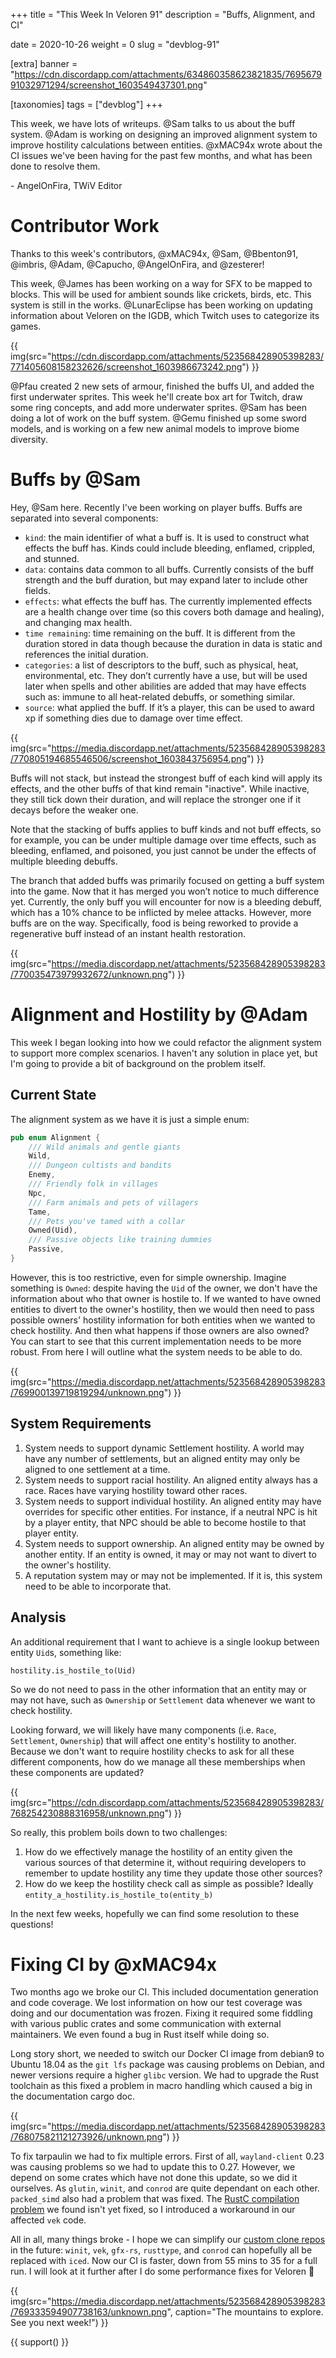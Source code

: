 +++
title = "This Week In Veloren 91"
description = "Buffs, Alignment, and CI"

date = 2020-10-26
weight = 0
slug = "devblog-91"

[extra]
banner = "https://cdn.discordapp.com/attachments/634860358623821835/769567991032971294/screenshot_1603549437301.png"

[taxonomies]
tags = ["devblog"]
+++

This week, we have lots of writeups. @Sam talks to us about the buff system.
@Adam is working on designing an improved alignment system to improve hostility
calculations between entities. @xMAC94x wrote about the CI issues we've been
having for the past few months, and what has been done to resolve them.

\- AngelOnFira, TWiV Editor

# Contributor Work

Thanks to this week's contributors, @xMAC94x, @Sam, @Bbenton91, @imbris, @Adam,
@Capucho, @AngelOnFira, and @zesterer!

This week, @James has been working on a way for SFX to be mapped to blocks. This
will be used for ambient sounds like crickets, birds, etc. This system is still
in the works. @LunarEclipse has been working on updating information about Veloren on
the IGDB, which Twitch uses to categorize its games.

{{
  img(src="https://cdn.discordapp.com/attachments/523568428905398283/771405608158232626/screenshot_1603986673242.png")
}}

@Pfau created 2 new sets of armour, finished the buffs UI, and added the first
underwater sprites. This week he'll create box art for Twitch, draw some ring
concepts, and add more underwater sprites. @Sam has been doing a lot of work on
the buff system. @Gemu finished up some sword models, and is working on a few
new animal models to improve biome diversity.

# Buffs by @Sam

Hey, @Sam here. Recently I've been working on player buffs. Buffs are separated
into several components:

- `kind`: the main identifier of what a buff is. It is used to construct what
  effects the buff has. Kinds could include bleeding, enflamed, crippled, and
  stunned.
- `data`: contains data common to all buffs. Currently consists of the buff
  strength and the buff duration, but may expand later to include other fields.
- `effects`: what effects the buff has. The currently implemented effects are a
  health change over time (so this covers both damage and healing), and changing
  max health.
- `time remaining`: time remaining on the buff. It is different from the
  duration stored in data though because the duration in data is static and
  references the initial duration.
- `categories`: a list of descriptors to the buff, such as physical, heat,
  environmental, etc. They don’t currently have a use, but will be used later
  when spells and other abilities are added that may have effects such as:
  immune to all heat-related debuffs, or something similar.
- `source`: what applied the buff. If it’s a player, this can be used to award
  xp if something dies due to damage over time effect.

{{
  img(src="https://media.discordapp.net/attachments/523568428905398283/770805194685546506/screenshot_1603843756954.png")
}}

Buffs will not stack, but instead the strongest buff of each kind will apply its
effects, and the other buffs of that kind remain "inactive". While inactive,
they still tick down their duration, and will replace the stronger one if it
decays before the weaker one.

Note that the stacking of buffs applies to buff kinds and not buff effects, so
for example, you can be under multiple damage over time effects, such as
bleeding, enflamed, and poisoned, you just cannot be under the effects of
multiple bleeding debuffs.

The branch that added buffs was primarily focused on getting a buff system into
the game. Now that it has merged you won’t notice to much difference yet.
Currently, the only buff you will encounter for now is a bleeding debuff, which
has a 10% chance to be inflicted by melee attacks. However, more buffs are on
the way. Specifically, food is being reworked to provide a regenerative buff
instead of an instant health restoration.

{{
  img(src="https://media.discordapp.net/attachments/523568428905398283/770035473979932672/unknown.png")
}}

# Alignment and Hostility by @Adam

This week I began looking into how we could refactor the alignment system to
support more complex scenarios. I haven't any solution in place yet, but I'm
going to provide a bit of background on the problem itself.

## Current State

The alignment system as we have it is just a simple enum:

```rs
pub enum Alignment {
    /// Wild animals and gentle giants
    Wild,
    /// Dungeon cultists and bandits
    Enemy,
    /// Friendly folk in villages
    Npc,
    /// Farm animals and pets of villagers
    Tame,
    /// Pets you've tamed with a collar
    Owned(Uid),
    /// Passive objects like training dummies
    Passive,
}
```

However, this is too restrictive, even for simple ownership. Imagine something
is `Owned`: despite having the `Uid` of the owner, we don't have the information
about who that owner is hostile to. If we wanted to have owned entities to
divert to the owner's hostility, then we would then need to pass possible
owners' hostility information for both entities when we wanted to check
hostility. And then what happens if those owners are also owned? You can start
to see that this current implementation needs to be more robust. From here I
will outline what the system needs to be able to do.

{{
  img(src="https://media.discordapp.net/attachments/523568428905398283/769900139719819294/unknown.png")
}}

## System Requirements

1. System needs to support dynamic Settlement hostility. A world may have any
   number of settlements, but an aligned entity may only be aligned to one
   settlement at a time.
2. System needs to support racial hostility. An aligned entity always has a
   race. Races have varying hostility toward other races.
3. System needs to support individual hostility. An aligned entity may have
   overrides for specific other entities. For instance, if a neutral NPC is hit
   by a player entity, that NPC should be able to become hostile to that player
   entity.
4. System needs to support ownership. An aligned entity may be owned by another
   entity. If an entity is owned, it may or may not want to divert to the
   owner's hostility.
5. A reputation system may or may not be implemented. If it is, this system need
   to be able to incorporate that.

## Analysis

An additional requirement that I want to achieve is a single lookup between
entity `Uid`s, something like:

`hostility.is_hostile_to(Uid)`

So we do not need to pass in the other information that an entity may or may not
have, such as `Ownership` or `Settlement` data whenever we want to check
hostility.

Looking forward, we will likely have many components (i.e. `Race`, `Settlement`,
`Ownership`) that will affect one entity's hostility to another. Because we
don't want to require hostility checks to ask for all these different
components, how do we manage all these memberships when these components are
updated?

{{
  img(src="https://cdn.discordapp.com/attachments/523568428905398283/768254230888316958/unknown.png")
}}

So really, this problem boils down to two challenges:

1. How do we effectively manage the hostility of an entity given the various
   sources of that determine it, without requiring developers to remember to
   update hostility any time they update those other sources?
2. How do we keep the hostility check call as simple as possible? Ideally
   `entity_a_hostility.is_hostile_to(entity_b)`

In the next few weeks, hopefully we can find some resolution to these questions!

# Fixing CI by @xMAC94x

Two months ago we broke our CI. This included documentation generation and code
coverage. We lost information on how our test coverage was doing and our
documentation was frozen. Fixing it required some fiddling with various public
crates and some communication with external maintainers. We even found a bug in
Rust itself while doing so.

Long story short, we needed to switch our Docker CI image from debian9 to Ubuntu
18.04 as the `git lfs` package was causing problems on Debian, and newer
versions require a higher `glibc` version. We had to upgrade the Rust toolchain
as this fixed a problem in macro handling which caused a big in the
documentation cargo doc.

{{
  img(src="https://media.discordapp.net/attachments/523568428905398283/768075821121273926/unknown.png")
}}

To fix tarpaulin we had to fix multiple errors. First of all, `wayland-client`
0.23 was causing problems so we had to update this to 0.27. However, we depend
on some crates which have not done this update, so we did it ourselves. As
`glutin`, `winit`, and `conrod` are quite dependant on each other. `packed_simd`
also had a problem that was fixed. The [RustC compilation
problem](https://github.com/rust-lang/rust/issues/77529#issuecomment-709289919)
we found isn't yet fixed, so I introduced a workaround in our affected `vek`
code.

All in all, many things broke - I hope we can simplify our [custom clone
repos](https://gitlab.com/veloren) in the future: `winit`, `vek`, `gfx-rs`,
`rusttype`, and `conrod` can hopefully all be replaced with `iced`. Now our CI
is faster, down from 55 mins to 35 for a full run. I will look at it further
after I do some performance fixes for Veloren 🙂

{{
  img(src="https://media.discordapp.net/attachments/523568428905398283/769333594907738163/unknown.png",
  caption="The mountains to explore. See you next week!")
}}

{{ support() }}
